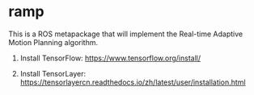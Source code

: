 ramp
====

This is a ROS metapackage that will implement the Real-time Adaptive Motion Planning algorithm.

1. Install TensorFlow: https://www.tensorflow.org/install/

2. Install TensorLayer: https://tensorlayercn.readthedocs.io/zh/latest/user/installation.html

